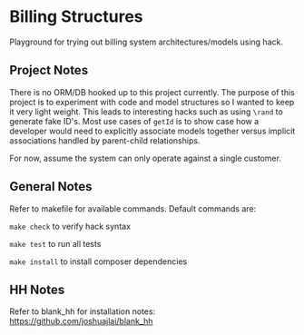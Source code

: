 # Billing Structures
Playground for trying out billing system architectures/models using hack.

## Project Notes
There is no ORM/DB hooked up to this project currently. The purpose of this project is to experiment with code and model structures so I wanted to keep it very light weight. This leads to interesting hacks such as using `\rand` to generate fake ID's. Most use cases of `getId` is to show case how a developer would need to explicitly associate models together versus implicit associations handled by parent-child relationships.

For now, assume the system can only operate against a single customer.

## General Notes
Refer to makefile for available commands. Default commands are:

`make check` to verify hack syntax

`make test` to run all tests

`make install` to install composer dependencies

## HH Notes
Refer to blank_hh for installation notes: https://github.com/joshuajlai/blank_hh
